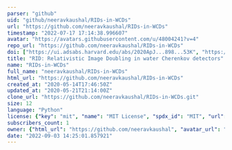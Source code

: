 ```yaml
---
parser: "github"
uid: "github/neeravkaushal/RIDs-in-WCDs"
url: "https://github.com/neeravkaushal/RIDs-in-WCDs"
timestamp: "2022-07-17 17:14:38.996607"
avatar: "https://avatars.githubusercontent.com/u/48004241?v=4"
repo_url: "https://github.com/neeravkaushal/RIDs-in-WCDs"
doi: ["https://ui.adsabs.harvard.edu/abs/2020ApJ...898...53K", "https://ui.adsabs.harvard.edu/abs/2020ascl.soft05001K/abstract"]
title: "RID: Relativistic Image Doubling in water Cherenkov detectors"
name: "RIDs-in-WCDs"
full_name: "neeravkaushal/RIDs-in-WCDs"
html_url: "https://github.com/neeravkaushal/RIDs-in-WCDs"
created_at: "2020-05-14T17:46:50Z"
updated_at: "2020-05-21T21:14:00Z"
clone_url: "https://github.com/neeravkaushal/RIDs-in-WCDs.git"
size: 12
language: "Python"
license: {"key": "mit", "name": "MIT License", "spdx_id": "MIT", "url": "https://api.github.com/licenses/mit", "node_id": "MDc6TGljZW5zZTEz"}
subscribers_count: 1
owner: {"html_url": "https://github.com/neeravkaushal", "avatar_url": "https://avatars.githubusercontent.com/u/48004241?v=4", "login": "neeravkaushal", "type": "User"}
date: "2022-09-03 14:25:01.857921"
---
```

